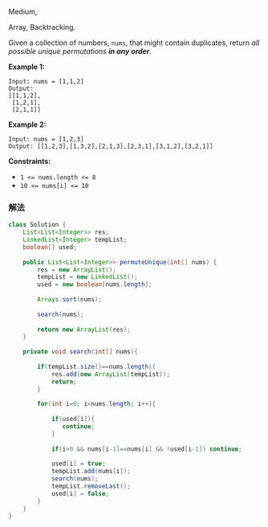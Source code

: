 Medium,  

Array, Backtracking.

Given a collection of numbers, `nums`, that might contain duplicates, return *all possible unique permutations **in any order**.*

**Example 1:**

```
Input: nums = [1,1,2]
Output:
[[1,1,2],
 [1,2,1],
 [2,1,1]]

```

**Example 2:**

```
Input: nums = [1,2,3]
Output: [[1,2,3],[1,3,2],[2,1,3],[2,3,1],[3,1,2],[3,2,1]]

```

**Constraints:**

- `1 <= nums.length <= 8`
- `10 <= nums[i] <= 10`

### 解法

```java
class Solution {
    List<List<Integer>> res;
    LinkedList<Integer> tempList;
    boolean[] used;
    
    public List<List<Integer>> permuteUnique(int[] nums) {
        res = new ArrayList();
        tempList = new LinkedList();
        used = new boolean[nums.length];
        
        Arrays.sort(nums);
        
        search(nums);
        
        return new ArrayList(res);
    }
    
    private void search(int[] nums){
        
        if(tempList.size()==nums.length){
            res.add(new ArrayList(tempList));
            return;
        }
        
        for(int i=0; i<nums.length; i++){
            
            if(used[i]){
               continue; 
            }
            
            if(i>0 && nums[i-1]==nums[i] && !used[i-1]) continue;
            
            used[i] = true;
            tempList.add(nums[i]);
            search(nums);
            tempList.removeLast();
            used[i] = false;
        }
    }
}
```
